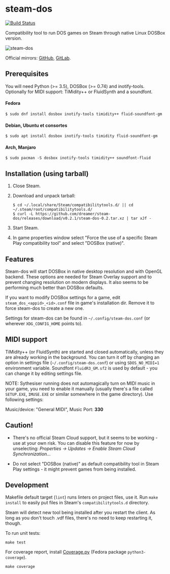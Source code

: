 # steam-dos

[![Build Status](https://travis-ci.com/dreamer/steam-dos.svg?branch=master)](https://travis-ci.com/dreamer/steam-dos)

Compatibility tool to run DOS games on Steam through native Linux DOSBox version.

![steam-dos](https://user-images.githubusercontent.com/3967/57303584-f448b600-70dd-11e9-91f9-e7f45a8157f5.png)

Official mirrors:
[GitHub](https://github.com/dreamer/steam-dos),
[GitLab](https://gitlab.com/dreamer-tan/steam-dos).

## Prerequisites

You will need Python (>= 3.5), DOSBox (>= 0.74) and inotify-tools.
Optionally for MIDI support: TiMidity++ or FluidSynth and a soundfont.

#### Fedora

    $ sudo dnf install dosbox inotify-tools timidity++ fluid-soundfont-gm

#### Debian, Ubuntu et consortes

    $ sudo apt install dosbox inotify-tools timidity fluid-soundfont-gm

#### Arch, Manjaro

    $ sudo pacman -S dosbox inotify-tools timidity++ soundfont-fluid


## Installation (using tarball)

1. Close Steam.
2. Download and unpack tarball:

       $ cd ~/.local/share/Steam/compatibilitytools.d/ || cd ~/.steam/root/compatibilitytools.d/
       $ curl -L https://github.com/dreamer/steam-dos/releases/download/v0.2.1/steam-dos-0.2.tar.xz | tar xJf -

3. Start Steam.
4. In game properties window select "Force the use of a specific Steam Play
   compatibility tool" and select "DOSBox (native)".


## Features

Steam-dos will start DOSBox in native desktop resolution and with OpenGL backend.
These options are needed for Steam Overlay support and to prevent changing resolution
on modern displays.  It also seems to be performing much better than DOSBox defaults.

If you want to modify DOSBox settings for a game, edit `steam_dos_<appid>_<id>.conf`
file in game's installation dir. Remove it to force steam-dos to create a new one.

Settings for steam-dos can be found in `~/.config/steam-dos.conf` (or wherever
`XDG_CONFIG_HOME` points to).

## MIDI support

TiMidity++ (or FluidSynth) are started and closed automatically, unless they are already
working in the background.  You can turn it off by changing an option in settings file
(`~/.config/steam-dos.conf`) or using `SDOS_NO_MIDI=1` environment variable.
Soundfont `FluidR3_GM.sf2` is used by default - you can change it by editing settings file.

NOTE: Sythesiser running does not automagically turn on MIDI music in your game,
you need to enable it manually (usually there's a file called `SETUP.EXE`,
`IMUSE.EXE` or similar somewhere in the game directory). Use following settings:

Music/device: "General MIDI", Music Port: **330**

## Caution!

* There's no official Steam Cloud support, but it seems to be working - use at your
  own risk. You can disable this feature for now by unselecting:
 *Properties → Updates → Enable Steam Cloud Synchronization…*

* Do not select "DOSBox (native)" as default compatibility tool in Steam Play
  settings - it might prevent games from being installed.

## Development

Makefile default target (`lint`) runs linters on project files, use it.
Run `make install` to easily put files in Steam's `compatibilitytools.d`
directory.

Steam will detect new tool being installed after you restart the client.
As long as you don't touch .vdf files, there's no need to keep restarting
it, though.

To run unit tests:

    make test

For coverage report, install [Coverage.py](https://coverage.readthedocs.io/)
(Fedora package `python3-coverage`).

    make coverage
